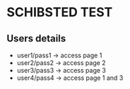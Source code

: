 SCHIBSTED TEST
==============

## Users details

* user1/pass1 -> access page 1
* user2/pass2 -> access page 2
* user3/pass3 -> access page 3
* user4/pass4 -> access page 1 and 3
